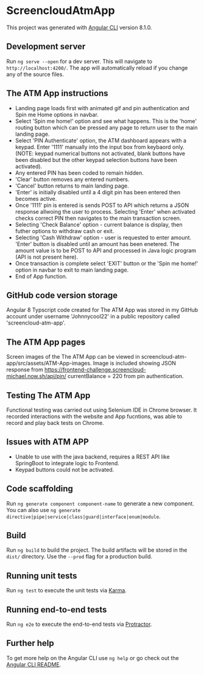 # ScreencloudAtmApp

This project was generated with [Angular CLI](https://github.com/angular/angular-cli) version 8.1.0.

## Development server

Run `ng serve --open` for a dev server. This will navigate to `http://localhost:4200/`. The app will automatically reload if you change any of the source files.

## The ATM App instructions
- Landing page loads first with animated gif and pin authentication and Spin me Home options in navbar.
- Select 'Spin me home!' option and see what happens. This is the 'home' routing button which can be pressed any page to return user to the main landing page.
- Select 'PIN Authenticate' option, the ATM dashboard appears with a keypad. Enter '1111' manually into the input box from keybaord only. (NOTE: keypad numerical buttons not activated, blank buttons have been disabled but the other keypad selection buttons have been activated).
- Any entered PIN has been coded to remain hidden. 
- 'Clear' button removes any entered numbers. 
- 'Cancel' button returns to main landing page. 
- 'Enter' is initially disabled until a 4 digit pin has been entered then becomes active. 
- Once '1111' pin is entered is sends POST to API which returns a JSON response allwoing the user to process. Selecting 'Enter' when activated checks correct PIN then navigates to the main transaction screen.
- Selecting 'Check Balance' option - current balance is display, then futher options to withdraw cash or exit.
- Selecting 'Cash Withdraw' option - user is requested to enter amount. 'Enter' button is disabled until an amount has been enetered. The amount value is to be POST to API and processed in Java logic program (API is not present here). 
- Once transaction is complete select 'EXIT' button or the 'Spin me home!' option in navbar to exit to main landing page.
- End of App function.

## GitHub code version storage

Angular 8 Typscript code created for The ATM App was stored in my GitHub account under username 'Johnnycool22' in a public repository called 'screencloud-atm-app'.

## The ATM App pages

Screen images of the The ATM App can be viewed in screencloud-atm-app/src/assets/ATM-App-images.
Image is included showing JSON response from https://frontend-challenge.screencloud-michael.now.sh/api/pin/ currentBalance = 220 from pin authentication.

## Testing The ATM App

Functional testing was carried out using Selenium IDE in Chrome browser. It recorded interactions with the website and App fucntions, was able to record and play back tests on Chrome.

## Issues with ATM APP
- Unable to use with the java backend, requires a REST API like SpringBoot to integrate logic to Frontend.
- Keypad buttons could not be activated.

## Code scaffolding

Run `ng generate component component-name` to generate a new component. You can also use `ng generate directive|pipe|service|class|guard|interface|enum|module`.

## Build

Run `ng build` to build the project. The build artifacts will be stored in the `dist/` directory. Use the `--prod` flag for a production build.

## Running unit tests

Run `ng test` to execute the unit tests via [Karma](https://karma-runner.github.io).

## Running end-to-end tests

Run `ng e2e` to execute the end-to-end tests via [Protractor](http://www.protractortest.org/).

## Further help

To get more help on the Angular CLI use `ng help` or go check out the [Angular CLI README](https://github.com/angular/angular-cli/blob/master/README.md).

